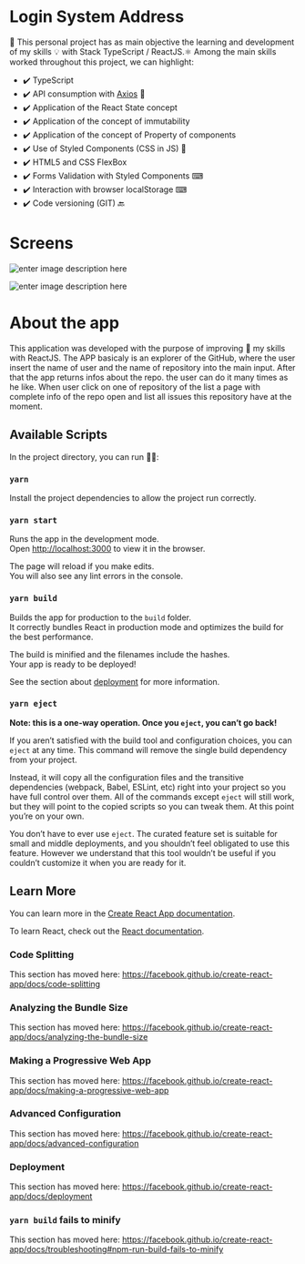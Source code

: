 
# Login System Address

🚀 This personal project has as main objective the learning and development of my skills 💡 with Stack TypeScript / ReactJS.⚛️
Among the main skills worked throughout this project, we can highlight:

 -  ✔️ TypeScript
  - ✔️ API consumption with [Axios](https://github.com/axios/axios) 🔗
 - ✔️ Application of the React State concept 
 - ✔️ Application of the concept of immutability 
 - ✔️ Application of the concept of Property of components 
 - ✔️ Use of Styled Components (CSS in JS) 💅  
 - ✔️ HTML5 and CSS FlexBox 
 - ✔️ Forms Validation with Styled Components ⌨ 
 - ✔️ Interaction with browser localStorage ⌨ 
 - ✔️ Code versioning (GIT) 🔙

# Screens
![enter image description here](https://uploaddeimagens.com.br/images/002/727/910/full/Home-GitHubExplorer.png?1593047106)




![enter image description here](https://uploaddeimagens.com.br/images/002/727/916/full/Dashboard-GitHubExplorer.png?1593047184)

# About the app

This application was developed with the purpose of improving 💯 my skills with ReactJS. The APP basicaly is an explorer of the GitHub, where the user insert the name of user and the name of repository into the main input. After that the app returns infos about the repo. the user can do it many times as he like. When user click on  one of repository of the list a page with complete info of the repo open and list all issues this repository have at the moment.

## Available Scripts

In the project directory, you can run 🏃‍♂️:

### `yarn`

Install the project dependencies to allow the project run correctly.

### `yarn start`

Runs the app in the development mode.<br />
Open [http://localhost:3000](http://localhost:3000) to view it in the browser.

The page will reload if you make edits.<br />
You will also see any lint errors in the console.

### `yarn build`

Builds the app for production to the `build` folder.<br />
It correctly bundles React in production mode and optimizes the build for the best performance.

The build is minified and the filenames include the hashes.<br />
Your app is ready to be deployed!

See the section about [deployment](https://facebook.github.io/create-react-app/docs/deployment) for more information.

### `yarn eject`

**Note: this is a one-way operation. Once you `eject`, you can’t go back!**

If you aren’t satisfied with the build tool and configuration choices, you can `eject` at any time. This command will remove the single build dependency from your project.

Instead, it will copy all the configuration files and the transitive dependencies (webpack, Babel, ESLint, etc) right into your project so you have full control over them. All of the commands except `eject` will still work, but they will point to the copied scripts so you can tweak them. At this point you’re on your own.

You don’t have to ever use `eject`. The curated feature set is suitable for small and middle deployments, and you shouldn’t feel obligated to use this feature. However we understand that this tool wouldn’t be useful if you couldn’t customize it when you are ready for it.

## Learn More

You can learn more in the [Create React App documentation](https://facebook.github.io/create-react-app/docs/getting-started).

To learn React, check out the [React documentation](https://reactjs.org/).

### Code Splitting

This section has moved here: https://facebook.github.io/create-react-app/docs/code-splitting

### Analyzing the Bundle Size

This section has moved here: https://facebook.github.io/create-react-app/docs/analyzing-the-bundle-size

### Making a Progressive Web App

This section has moved here: https://facebook.github.io/create-react-app/docs/making-a-progressive-web-app

### Advanced Configuration

This section has moved here: https://facebook.github.io/create-react-app/docs/advanced-configuration

### Deployment

This section has moved here: https://facebook.github.io/create-react-app/docs/deployment

### `yarn build` fails to minify

This section has moved here: https://facebook.github.io/create-react-app/docs/troubleshooting#npm-run-build-fails-to-minify

